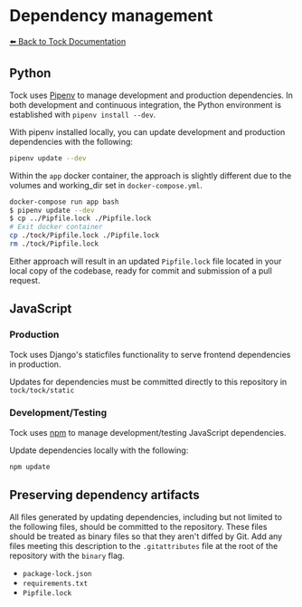 # Dependency management

[:arrow_left: Back to Tock Documentation](../docs)

## Python

Tock uses [Pipenv] to manage development and production dependencies.
In both development and continuous integration, the Python environment is
established with `pipenv install --dev`.

With pipenv installed locally, you can update development and production dependencies with the following:

```sh
pipenv update --dev
```

Within the `app` docker container, the approach is slightly different due to the volumes and working_dir set in `docker-compose.yml`.

```sh
docker-compose run app bash
$ pipenv update --dev
$ cp ../Pipfile.lock ./Pipfile.lock
# Exit docker container
cp ./tock/Pipfile.lock ./Pipfile.lock
rm ./tock/Pipfile.lock
```

Either approach will result in an updated `Pipfile.lock` file located in your local copy of the codebase, ready for commit and submission of a pull request.

## JavaScript

### Production

Tock uses Django's staticfiles functionality to serve frontend dependencies in production.

Updates for dependencies must be committed directly to this repository in `tock/tock/static`

### Development/Testing
Tock uses [npm] to manage development/testing JavaScript dependencies.

Update dependencies locally with the following:

```sh
npm update
```

## Preserving dependency artifacts

All files generated by updating dependencies, including but not limited to the
following files, should be committed to the repository. These files should be
treated as binary files so that they aren't diffed by Git. Add any files meeting this
description to the `.gitattributes` file at the root of the repository with the
`binary` flag.

- `package-lock.json`
- `requirements.txt`
- `Pipfile.lock`

[Pipenv]: https://docs.pipenv.org/
[npm]: https://www.npmjs.com
